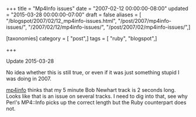 +++
title = "Mp4Info issues"
date = "2007-02-12 00:00:00-08:00"
updated = "2015-03-28 00:00:00-07:00"
draft = false
aliases = [ "/blogspot/2007/02/12_mp4info-issues.html", "/post/2007/mp4info-issues/", "/2007/02/12/mp4info-issues/", "/post/2007/02/mp4info-issues/",]

[taxonomies]
category = [ "post",]
tags = [ "ruby", "blogspot",]

+++

<!--more-->
<aside>
<p>Update 2015-03-28

<p>No idea whether this is still true, or even if it was just something stupid I was doing in 2007.
</aside>

[mp4info]: https://github.com/arbarlow/ruby-mp4info

[mp4info][] thinks that my 5 minute Bob Newhart track is 2 seconds long. Looks like that is an issue on several tracks. I need to dig into that, see why Perl's MP4::Info picks up the correct length but the Ruby counterpart does not.
